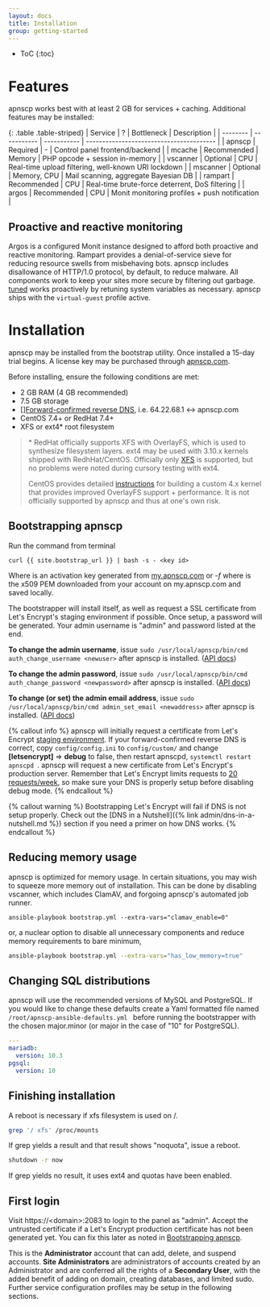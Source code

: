 ```yaml
---
layout: docs
title: Installation
group: getting-started
---
```

* ToC
{:toc} 

# Features

apnscp works best with at least 2 GB for services + caching. Additional features may be installed:

{: .table .table-striped}
| Service  | ?           | Bottleneck  | Description                              |
| -------- | ----------- | ----------- | ---------------------------------------- |
| apnscp   | Required    | -           | Control panel frontend/backend           |
| mcache   | Recommended | Memory      | PHP opcode + session in-memory           |
| vscanner | Optional    | CPU         | Real-time upload filtering, well-known URI lockdown |
| mscanner | Optional    | Memory, CPU | Mail scanning, aggregate Bayesian DB     |
| rampart  | Recommended | CPU         | Real-time brute-force deterrent, DoS filtering |
| argos    | Recommended | CPU         | Monit monitoring profiles + push notification |


## Proactive and reactive monitoring

Argos is a configured Monit instance designed to afford both proactive and reactive monitoring. Rampart provides a denial-of-service sieve for reducing resource swells from misbehaving bots. apnscp includes disallowance of HTTP/1.0 protocol, by default, to reduce malware. All components work to keep your sites more secure by filtering out garbage. [tuned](https://access.redhat.com/documentation/en-US/Red_Hat_Enterprise_Linux/6/html/Power_Management_Guide/Tuned.html) works proactively by retuning system variables as necessary. apnscp ships with the `virtual-guest` profile active.

# Installation

apnscp may be installed from the bootstrap utility. Once installed a 15-day trial begins. A license key may be purchased through [apnscp.com](https://apnscp.com). 

Before installing, ensure the following conditions are met:

- 2 GB RAM (4 GB recommended)
- 7.5 GB storage
- [][Forward-confirmed reverse DNS](https://en.wikipedia.org/wiki/Forward-confirmed_reverse_DNS), i.e. 64.22.68.1 <-> apnscp.com
- CentOS 7.4+ or RedHat 7.4+
- XFS or ext4* root filesystem

>  \* RedHat officially supports XFS with OverlayFS, which is used to synthesize filesystem layers. ext4 may be used with 3.10.x kernels shipped with RedhHat/CentOS. Officially only  [XFS](https://access.redhat.com/documentation/en-us/red_hat_enterprise_linux/7/html/7.4_release_notes/technology_previews_file_systems#BZ1206277) is supported, but no problems were noted during cursory testing with ext4.
>
> CentOS provides detailed [instructions](https://wiki.centos.org/HowTos/Custom_Kernel) for building a custom 4.x kernel that provides improved OverlayFS support + performance. It is not officially supported by apnscp and thus at one's own risk.

## Bootstrapping apnscp

Run the command from terminal

```shell
curl {{ site.bootstrap_url }} | bash -s - <key id>
```

Where *<key id>* is an activation key generated from [my.apnscp.com](https://my.apnscp.com) or *-f <key>* where <key> is the x509 PEM downloaded from your account on my.apnscp.com and saved locally.

The bootstrapper will install itself, as well as request a SSL certificate from Let's Encrypt's staging environment if possible. Once setup, a password will be generated. Your admin username is "admin" and password listed at the end.

**To change the admin username**, issue `sudo /usr/local/apnscp/bin/cmd auth_change_username <newuser>` after apnscp is installed. ([API docs](http://api.apnscp.com/class-Auth_Module.html#_change_username))

**To change the admin password**, issue `sudo /usr/local/apnscp/bin/cmd auth_change_password <newpassword>` after apnscp is installed. ([API docs](http://api.apnscp.com/class-Auth_Module.html#_change_password))

**To change (or set) the admin email address**, issue  `sudo /usr/local/apnscp/bin/cmd admin_set_email <newaddress>` after apnscp is installed. ([API docs](http://api.apnscp.com/class-Admin_Module.html#_set_email))

{% callout info %}
apnscp will initially request a certificate from Let's Encrypt [staging environment](https://letsencrypt.org/docs/staging-environment/). If your forward-confirmed reverse DNS is correct, copy `config/config.ini` to `config/custom/` and change **[letsencrypt]** => **debug** to false, then restart apnscpd, `systemctl restart apnscpd `. apnscp will request a new certificate from Let's Encrypt's production server. Remember that Let's Encrypt limits requests to [20 requests/week](https://letsencrypt.org/docs/rate-limits/), so make sure your DNS is properly setup before disabling debug mode.
{% endcallout %}

{% callout warning %}
Bootstrapping Let's Encrypt will fail if DNS is not setup properly. Check out the [DNS in a Nutshell]({% link admin/dns-in-a-nutshell.md %}) section if you need a primer on how DNS works.
{% endcallout %}

## Reducing memory usage

apnscp is optimized for memory usage. In certain situations, you may wish to squeeze more memory out of installation. This can be done by disabling vscanner, which includes ClamAV, and forgoing apnscp's automated job runner.

```shell
ansible-playbook bootstrap.yml --extra-vars="clamav_enable=0"
```

or, a nuclear option to disable all unnecessary components and reduce memory requirements to bare minimum,

```bash
ansible-playbook bootstrap.yml --extra-vars="has_low_memory=true"
```

## Changing SQL distributions

apnscp will use the recommended versions of MySQL and PostgreSQL. If you would like to change these defaults create a Yaml formatted file named `/root/apnscp-ansible-defaults.yml ` before running the bootstrapper with the chosen major.minor (or major in the case of "10" for PostgreSQL).

```yaml
---
mariadb:
  version: 10.3
pgsql:
  version: 10
```

## Finishing installation

A reboot is necessary if xfs filesystem is used on /.

```bash
grep '/ xfs' /proc/mounts
```

If grep yields a result and that result shows "noquota", issue a reboot.

```bash
shutdown -r now
```

If grep yields no result, it uses ext4 and quotas have been enabled.

## First login

Visit https://\<domain\>:2083 to login to the panel as "admin". Accept the untrusted certificate if a Let's Encrypt production certificate has not been generated yet. You can fix this later as noted in [Bootstrapping apnscp](#bootstrapping-apnscp).

This is the **Administrator** account that can add, delete, and suspend accounts. **Site Administrators** are administrators of accounts created by an Administrator and are conferred all the rights of a **Secondary User**, with the added benefit of adding on domain, creating databases, and limited sudo. Further service configuration profiles may be setup in the following sections.